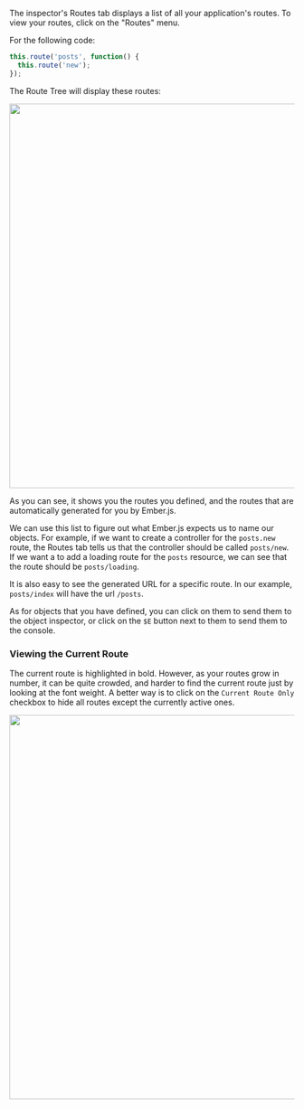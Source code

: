 The inspector's Routes tab displays a list of all your application's
routes. To view your routes, click on the "Routes" menu.

For the following code:

```javascript
this.route('posts', function() {
  this.route('new');
});
```

The Route Tree will display these routes:

<img src="/images/guides/ember-inspector/routes-screenshot.png" width="680"/>

As you can see, it shows you the routes you defined, and the routes that
are automatically generated for you by Ember.js.

We can use this list to figure out what Ember.js expects us to name
our objects. For example, if we want to create a controller for the
`posts.new` route, the Routes tab tells us that the controller
should be called `posts/new`. If we want a to add a loading route for the
`posts` resource, we can see that the route should be `posts/loading`.

It is also easy to see the generated URL for a specific route. In our
example, `posts/index` will have the url `/posts`.

As for objects that you have defined, you can click on them to send them to
the object inspector, or click on the `$E` button next to them to send them to the console.

### Viewing the Current Route

The current route is highlighted in bold. However, as your routes grow in
number, it can be quite crowded, and harder to find the current route just by looking at the
font weight. A better way is to click on the `Current Route Only`
checkbox to hide all routes except the currently active ones.

<img src="/images/guides/ember-inspector/routes-current-route.png"
width="680"/>
